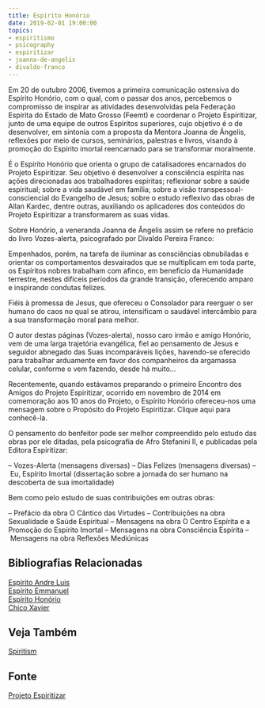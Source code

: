 ```yaml
---
title: Espírito Honório
date: 2019-02-01 19:00:00
topics: 
- espiritismo
- psicography
- espiritizar
- joanna-de-angelis
- divaldo-franco 
---
```


Em 20 de outubro 2006, tivemos a primeira comunicação ostensiva do Espírito
Honório, com o qual, com o passar dos anos, percebemos o compromisso de inspirar
as atividades desenvolvidas pela Federação Espírita do Estado de Mato Grosso
(Feemt) e coordenar o Projeto Espiritizar, junto de uma equipe de outros
Espíritos superiores, cujo objetivo é o de desenvolver, em sintonia com a
proposta da Mentora Joanna de Ângelis, reflexões por meio de cursos, seminários,
palestras e livros, visando à promoção do Espírito imortal reencarnado para se
transformar moralmente.

É o Espírito Honório que orienta o grupo de catalisadores encarnados do Projeto
Espiritizar. Seu objetivo é desenvolver a consciência espírita nas ações
direcionadas aos trabalhadores espíritas; reflexionar sobre a saúde espiritual;
sobre a vida saudável em família; sobre a visão transpessoal-consciencial do
Evangelho de Jesus; sobre o estudo reflexivo das obras de Allan Kardec, dentre
outras, auxiliando os aplicadores dos conteúdos do Projeto Espiritizar a
transformarem as suas vidas.

Sobre Honório, a veneranda Joanna de Ângelis assim se refere no prefácio do
livro Vozes-alerta, psicografado por Divaldo Pereira Franco:

Empenhados, porém, na tarefa de iluminar as consciências obnubiladas e orientar
os comportamentos desvairados que se multiplicam em toda parte, os Espíritos
nobres trabalham com afinco, em benefício da Humanidade terrestre, nestes
difíceis períodos da grande transição, oferecendo amparo e inspirando condutas
felizes.

Fiéis à promessa de Jesus, que ofereceu o Consolador para reerguer o ser humano
do caos no qual se atirou, intensificam o saudável intercâmbio para a sua
transformação moral para melhor.

O autor destas páginas (Vozes-alerta), nosso caro irmão e amigo Honório, vem de
uma larga trajetória evangélica, fiel ao pensamento de Jesus e seguidor abnegado
das Suas incomparáveis lições, havendo-se oferecido para trabalhar arduamente em
favor dos companheiros da argamassa celular, conforme o vem fazendo, desde há
muito…

Recentemente, quando estávamos preparando o primeiro Encontro dos Amigos do
Projeto Espiritizar, ocorrido em novembro de 2014 em comemoração aos 10 anos do
Projeto, o Espírito Honório ofereceu-nos uma mensagem sobre o Propósito do
Projeto Espiritizar. Clique aqui para conhecê-la.

O pensamento do benfeitor pode ser melhor compreendido pelo estudo das obras por
ele ditadas, pela psicografia de Afro Stefanini II, e publicadas pela Editora
Espiritizar:

– Vozes-Alerta (mensagens diversas)
– Dias Felizes (mensagens diversas)
– Eu, Espírito Imortal (dissertação sobre a jornada do ser humano na descoberta
de sua imortalidade)

Bem como pelo estudo de suas contribuições em outras obras:

– Prefácio da obra O Cântico das Virtudes
– Contribuições na obra Sexualidade e Saúde Espiritual
– Mensagens na obra O Centro Espírita e a Promoção do Espírito Imortal
– Mensagens na obra Consciência Espírita
– Mensagens na obra Reflexões Mediúnicas

## Bibliografias Relacionadas
[Espírito Andre Luis](../andre-luis)   
[Espírito Emmanuel](../emmanuel)  
[Espírito Honório](../honorio)  
[Chico Xavier](../chico-xavier)  

## Veja Também
[Spiritism](/spiritism)  

## Fonte
[Projeto Espiritizar](https://espiritizar.feemt.org.br/noticias/conheca-o-espirito-honorio/)
